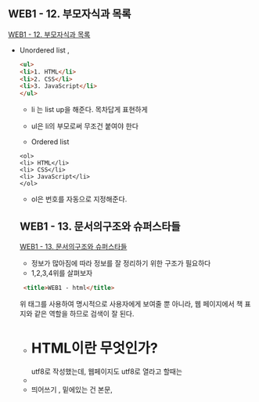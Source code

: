 ## WEB1 - 12. 부모자식과 목록
[WEB1 - 12. 부모자식과 목록](https://www.youtube.com/watch?v=aUtnyev_1vg&list=PL2Mkwvh6s7KI1Wb3COvfpVUZi46XG322g&index=12)
- Unordered list ,<ul>
```html
<ul>
<li>1. HTML</li>
<li>2. CSS</li>
<li>3. JavaScript</li>
</ul>
```  
- li 는 list up을 해준다. 목차답게 표현하게
- ul은 li의 부모로써 무조건 붙여야 한다

- Ordered list
```
<ol>
<li> HTML</li>
<li> CSS</li>
<li> JavaScript</li>
</ol>
```
- ol은 번호를 자동으로 지정해준다. 

## WEB1 - 13. 문서의구조와 슈퍼스타들
[WEB1 - 13. 문서의구조와 슈퍼스타들](https://www.youtube.com/watch?v=sVt5nyz3Gdo&list=PL2Mkwvh6s7KI1Wb3COvfpVUZi46XG322g&index=13)
- 정보가 많아짐에 따라 정보를 잘 정리하기 위한 구조가 필요하다
- 1,2,3,4위를 살펴보자
```html
 <title>WEB1 - html</title>
```
위 태그를 사용하여 명시적으로 사용자에게 보여줄 뿐 아니라, 웹 페이지에서 책 표지와 같은 역할을 하므로 검색이 잘 된다. 
- <h1>HTML이란 무엇인가?</h1> utf8로 작성했는데, 웹페이지도 utf8로 열라고 할때는 
- <meta charset = "utf-8">
- 띄어쓰기 , 밑에있는 건 본문, <title>과 <metacharset은 이 웹페이지는 utf8로 저장되 있다> 
- 제목은 !doctype html, html을 최상단에. head /head 본문은 body
- 위키피디아 -  페이지소스보기에서 html 태그 확인해보자
  
```html

<!doctype html>
<html>

<head>
<title>WEB1 - html</title>
<meta charset = "utf-8">
<h1>HTML이란 무엇인가?</h1>
</head>


<body>
<ul>
<li>1. HTML</li>
<li>2. CSS</li>
<li>3. JavaScript</li>
</ul>

<h1>HTML</h1>
Hypertext Markup Language (HTML) is the standard markup Language for creating
web pages and<br><br><br>web applications.

Hypertext Markup Language (HTML) is the standard markup Language for creating
web pages and web applications.
Hypertext Markup Language (HTML)</p><p> is the standard markup Language for creating
web pages and web applications.

Hypertext Markup Language (HTML) is the standard markup Language for creating
web pages and web applications.
Hypertext Markup Language (HTML) is the standard markup Language for creating
web pages and web applications.
Hypertext Markup Language (HTML)</p><p style = "margin - top:45px;"> is the standard markup Language for creating
web pages and web applications.

<img src="covid19.jpg" width = '100%'>

```

## WEB1 - 14. HTML 태그의 제왕
[WEB1 - 14. HTML 태그의 제왕](https://www.youtube.com/watch?v=V3pkC1hE-as&list=PL2Mkwvh6s7KI1Wb3COvfpVUZi46XG322g&index=14)
- 태그의 킹 등장!
- 도시의 길과 인체 혈관과 같은 것이다. 이게 없으면 정보 혁명도 일어나지 않았을 것이야.. 뭔데 대체 이게 ??
- HyperText - anchor의 첫글자를 딴 'a' a tag는 대체 뭘까요?
## link 다!
```html
<p><a href="https://www.w3.org/TR/html5/" target="_blank" title = "html5 specification">Hypertext Markup Language (HTML)</a> is the standard markup Language for creating
web pages and<br><br><br>web applications.
```

- href =>링크 주소 걸기
- target="_blank" => 새 탭으로 열기
- title = "html5 specification" => 마우스 대면 툴팁 보이게 하기

## WEB1 - 15. 웹사이트 완성
[WEB1 - 15. 웹사이트 완성](https://www.youtube.com/watch?v=w5S0GACgL3U&list=PL2Mkwvh6s7KI1Wb3COvfpVUZi46XG322g&index=15)
 - WEB을 index.html에 링크를 걸어보자
```html
<!doctype html>
<html>

<head>
<title>WEB1 -HTML</title> // 1.title은  페이지별 소제목으로 바꿔준다
<meta charset = "utf-8">
<h1>HTML이란 무엇인가?</h1>
</head>

<body>
<h1><a href="index.html"> WEB</a></h1>
<ol>
<li><a href="1.html"> HTML</a></li> 2. 각각의 페이지를 atom에서 만들어서 작성한다
<li><a href="2.html"> CSS</a></li>
<li><a href="3.html"> JavaScript</a></li>
</ol>

<h2>CSS</h2>
<p>
 본문
</p>
</body>
</html>
``` 

## WEB1 - 16. 원시웹
[WEB1 - 16. 원시웹](https://www.youtube.com/watch?v=pYOEy_mAMpI&list=PL2Mkwvh6s7KI1Wb3COvfpVUZi46XG322g&index=16)
- 웹 페이지 만들기 & 인터넷을 통해 누구나 가져갈 수 있게 하기
- 정보기술을 바라보는 관전포인트를 넓혀보자
- Internet 전체 안에 web이 존재하고, 인터넷 안에 수많은 다른 서비스가 존재한다.
- 웹의 출현 LHC=> 입자를 보는 현미경 같은 것 
- 팀 버너스리 Enquire를 만듬 - 웹의 전신
- 1990년에 연구소에 인터넷이 들어오면서 버너스리가 그걸 합하면서 웹페이지와 www를 만들고, 웹서버를 만들고
- http://info.cern.ch - home of the first website 웹의 메소포타미아, 시작
- primitive web : web이기 위한 철저히 순수한 단계
- 인터넷이란 무엇인가?

## WEB1 - 17. 인터넷을 여는 열쇠 : 서버와 클라이언트
[WEB1 - 17. 인터넷을 여는 열쇠 : 서버와 클라이언트](https://www.youtube.com/watch?v=yBPyzaccbkc&list=PL2Mkwvh6s7KI1Wb3COvfpVUZi46XG322g&index=17)

- 최소 2대의 컴퓨터가 있어야 인터넷 구동 가능
- web Browser - Web Server(info.cern.ch)
- info.cern.ch/index.html 을 입력하면 웹서버에서 index.html을 찾아 browser로 보내고, 브라우저가 index.html 을 읽어서 웹이 동작
- 서로 정보를 주고 받는다. 
- 웹브라우저 : 요청 request, 웹서버 : 응답 response
- 웹 브라우저 // 웹 서버
- client     // server
- Game Client, Chatting Client // Game Server, Chatting Server
- 내 컴퓨터에 웹 서버를 직접 까는방법 or 웹 호스팅을 이용해 회사에 맡긴다
- 어렵다. 배울거 많다                   배울거 별로없다. 쉽다
- 우선 웹 호스팅 해보고 웹서버로 들어가봐

## WEB1 - 18. 웹호스팅 : github page
[WEB1 - 18. 웹호스팅 : github page](https://www.youtube.com/watch?v=n1wvs7xuUYk&list=PL2Mkwvh6s7KI1Wb3COvfpVUZi46XG322g&index=18)

- 웹서버를 운영하기 위해서는 컴퓨터가 항상 켜져있어야 하고, 웹서버를 배워서 깔아야하고, 집 밖에서 연결할 수 있게 해야함 - 쉽지 않음
- host를 빌려주는 회사 web hosting
- github, 프로그래머의 성지
- repository: 저장하는 공간, 프로그래머 전용
- initialize this repository with a README : 일단 체크
- upload files 
- 이 주소를 주면 파일을 볼 수 있다. 
- html파일을 이용해 웹사이트를 운영할 수 있도록 컴퓨터와 웹사이트를 제공해준다.
- 0722 => settings => Github Pages => master branch => save  
- https://wognsqq.github.io/DailyStudy/index.html
- 직접 서버를 운영하지 않고도 나의 웹페이지를 운영할 수 있다. !!
- 웹 호스팅, Static web hosting = 웹 페이지만 운영하고 싶을 때.
- 대부분 웹 호스팅을 함
- free static web hosting 검색 
- bitballon.com/ neocities.org/ amazons3/ google cloud strage/ azure cs/ 

